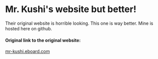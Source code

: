 # Mr. Kushi's website but better!

Their original website is horrible looking. This one is way better. Mine is hosted here on github.

#### Original link to the original website:
[mr-kushi.eboard.com](url)
